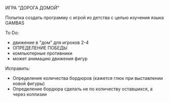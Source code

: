 ИГРА "ДОРОГА ДОМОЙ"

Попытка создать программу с игрой из детства с целью изучения языка GAMBAS

To Do:
   - движение в "дом" для игроков 2-4
   - ОПРЕДЕЛЕНИЕ ПОБЕДЫ
   - компьютерные противники
   - может анимацию движения фигур
  
   
Исправить:
   - Определение количества бордюров (кажется глюк при выставлении новой фигуры)
   - Определение бордюра сделать не по количеству оставшихся, а через коллизии
